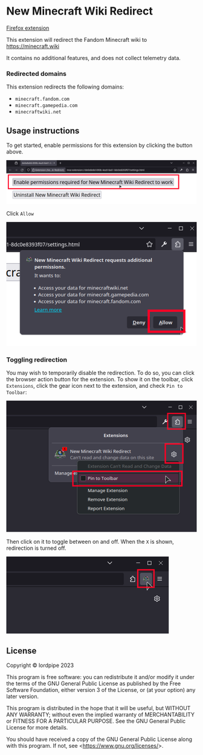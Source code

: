 New Minecraft Wiki Redirect
===========================

[Firefox extension](https://addons.mozilla.org/en-US/firefox/addon/new-minecraft-wiki-redirect/)

This extension will redirect the Fandom Minecraft wiki to <https://minecraft.wiki>

It contains no additional features, and does not collect telemetry data.

### Redirected domains

This extension redirects the following domains:

- `minecraft.fandom.com`
- `minecraft.gamepedia.com`
- `minecraftwiki.net`

Usage instructions
------------------

To get started, enable permissions for this extension by clicking the button above.

![](img/tutorial/tutorial-1.png)

Click `Allow`

![](img/tutorial/tutorial-2.png)

### Toggling redirection

You may wish to temporarily disable the redirection. To do so, you can click the browser action button for the extension. To show it on the toolbar, click `Extensions`, click the gear icon next to the extension, and check `Pin to Toolbar`:

![](img/tutorial/tutorial-3.png)

Then click on it to toggle between on and off. When the `X` is shown, redirection is turned off.

![](img/tutorial/tutorial-4.png)

License
-------

Copyright © lordpipe 2023

This program is free software: you can redistribute it and/or modify it under the terms of the GNU General Public License as published by the Free Software Foundation, either version 3 of the License, or (at your option) any later version.

This program is distributed in the hope that it will be useful, but WITHOUT ANY WARRANTY; without even the implied warranty of MERCHANTABILITY or FITNESS FOR A PARTICULAR PURPOSE. See the GNU General Public License for more details.

You should have received a copy of the GNU General Public License along with this program. If not, see <<https://www.gnu.org/licenses/>>.
